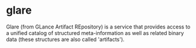# glare
Glare (from GLance Artifact REpository) is a service that provides access to a unified catalog of structured meta-information as well as related binary data (these structures are also called 'artifacts').
